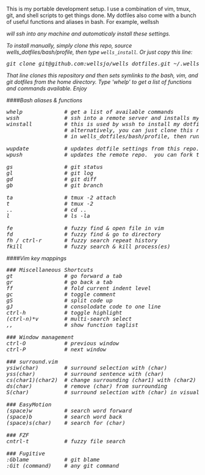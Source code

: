 This is my portable development setup.  I use a combination of vim, tmux, git, and shell scripts to get things done.  My dotfiles also come with a bunch of useful functions and aliases in bash.  For example, wellssh <address> will ssh into any machine and automaticaly install these settings. 

To install manually, simply clone this repo, source wells_dotfiles/bash/profile, then type ```wells_install```.  Or just copy this line:

<pre>
git clone git@github.com:wellsjo/wells_dotfiles.git ~/.wells_dotfiles && source ~/.wells_dotfiles/bash/profile && wells_install
</pre>

That line clones this repository and then sets symlinks to the bash, vim, and git dotfiles from the home directory.  Type 'whelp' to get a list of functions and commands available.  Enjoy

####Bash aliases & functions
<pre>
whelp             # get a list of available commands
wssh              # ssh into a remote server and installs my dotfile setup from this repository
winstall          # this is used by wssh to install my dotfiles upon entering a remote machine.
                  # alternatively, you can just clone this repository, source the profile located
                  # in wells_dotfiles/bash/profile, then run winstall.  This is explained above.

wupdate           # updates dotfile settings from this repo.  optionally just updates locally.
wpush             # updates the remote repo.  you can fork this and go nuts, if you'd like.

gs                # git status
gl                # git log
gd                # git diff
gb                # git branch

ta                # tmux -2 attach
t                 # tmux -2
..                # cd ..
l                 # ls -la

fe                # fuzzy find & open file in vim
fd                # fuzzy find & go to directory
fh / ctrl-r       # fuzzy search repeat history
fkill             # fuzzy search & kill process(es)
</pre>

####Vim key mappings
<pre>
### Miscellaneous Shortcuts
gt                # go forward a tab
gr                # go back a tab
ff                # fold current indent level
gc                # toggle comment
gS                # split code up
gJ                # consolodate code to one line
ctrl-h            # toggle highlight
(ctrl-n)*v        # multi-search select
,,                # show function taglist

### Window management
ctrl-O            # previous window
ctrl-P            # next window

### surround.vim
ysiw(char)        # surround selection with (char)
yss(char)         # surround sentence with (char)
cs(char1)(char2)  # change surrounding (char1) with (char2)
ds(char)          # remove (char) from surrounding
S(char)           # surround selection with (char) in visual mode

### EasyMotion
(space)w          # search word forward
(space)b          # search word back
(space)s(char)    # search for (char)

### FZF
cntrl-t           # fuzzy file search

### Fugitive
:Gblame           # git blame
:Git (command)    # any git command
</pre>
